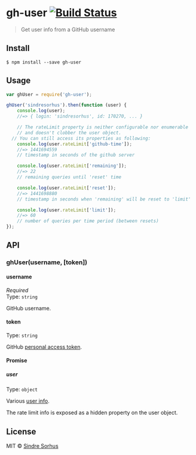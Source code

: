 # gh-user [![Build Status](https://travis-ci.org/sindresorhus/gh-user.svg?branch=master)](https://travis-ci.org/sindresorhus/gh-user)

> Get user info from a GitHub username


## Install

```
$ npm install --save gh-user
```


## Usage

```js
var ghUser = require('gh-user');

ghUser('sindresorhus').then(function (user) {
	console.log(user);
	//=> { login: 'sindresorhus', id: 170270, ... }

	// The rateLimit property is neither configurable nor enumerable
	// and doesn't clobber the user object.
  // You can still access its properties as following:
	console.log(user.rateLimit['github-time']);
	//=> 1441694559
	// timestamp in seconds of the github server

	console.log(user.rateLimit['remaining']);
	//=> 22
	// remaining queries until 'reset' time

	console.log(user.rateLimit['reset']);
	//=> 1441698880
	// timestamp in seconds when 'remaining' will be reset to 'limit'

	console.log(user.rateLimit['limit']);
	//=> 60
	// number of queries per time period (between resets)
});
```


## API

### ghUser(username, [token])

#### username

*Required*  
Type: `string`

GitHub username.

#### token

Type: `string`  

GitHub [personal access token](https://github.com/settings/tokens/new).

#### Promise

##### user

Type: `object`

Various [user info](https://developer.github.com/v3/users/#response).

The rate limit info is exposed as a hidden property on the user object.

## License

MIT © [Sindre Sorhus](http://sindresorhus.com)
